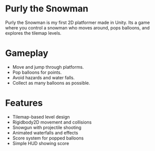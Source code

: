 # Purly the Snowman

Purly the Snowman is my first 2D platformer made in Unity. Its a game where you control a snowman who moves around, pops balloons, and explores the tilemap levels.

# Gameplay

- Move and jump through platforms.
- Pop balloons for points.
- Avoid hazards and water falls.
- Collect as many balloons as possible.

# Features

- Tilemap-based level design
- Rigidbody2D movement and collisions
- Snowgun with projectile shooting
- Animated waterfalls and effects
- Score system for popped balloons
- Simple HUD showing score
